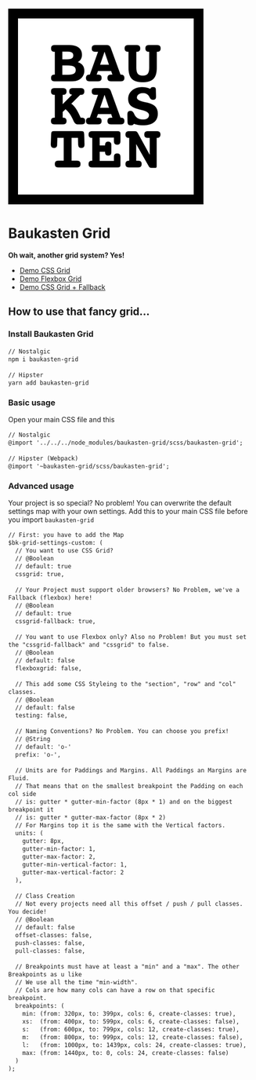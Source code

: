 ![Logo of the project](./baukasten.png)

# Baukasten Grid

**Oh wait, another grid system? Yes!**

* [Demo CSS Grid](https://davidhellmann.github.io/baukasten-grid/)
* [Demo Flexbox Grid](https://davidhellmann.github.io/baukasten-grid/flexbox-grid.html)
* [Demo CSS Grid + Fallback](https://davidhellmann.github.io/baukasten-grid/fallbackgrid.html)

## How to use that fancy grid…

### Install Baukasten Grid
```
// Nostalgic
npm i baukasten-grid

// Hipster
yarn add baukasten-grid
```

### Basic usage
Open your main CSS file and this

```
// Nostalgic
@import '../../../node_modules/baukasten-grid/scss/baukasten-grid';

// Hipster (Webpack)
@import '~baukasten-grid/scss/baukasten-grid';
```

### Advanced usage
Your project is so special? No problem!
You can overwrite the default settings map with your own settings.
Add this to your main CSS file before you import `baukasten-grid`
```
// First: you have to add the Map
$bk-grid-settings-custom: (
  // You want to use CSS Grid?
  // @Boolean
  // default: true
  cssgrid: true,

  // Your Project must support older browsers? No Problem, we've a Fallback (flexbox) here!
  // @Boolean
  // default: true
  cssgrid-fallback: true,

  // You want to use Flexbox only? Also no Problem! But you must set the "cssgrid-fallback" and "cssgrid" to false.
  // @Boolean
  // default: false
  flexboxgrid: false,

  // This add some CSS Styleing to the "section", "row" and "col" classes.
  // @Boolean
  // default: false
  testing: false,

  // Naming Conventions? No Problem. You can choose you prefix!
  // @String
  // default: 'o-'
  prefix: 'o-',

  // Units are for Paddings and Margins. All Paddings an Margins are Fluid.
  // That means that on the smallest breakpoint the Padding on each col side
  // is: gutter * gutter-min-factor (8px * 1) and on the biggest breakpoint it
  // is: gutter * gutter-max-factor (8px * 2)
  // For Margins top it is the same with the Vertical factors.
  units: (
    gutter: 8px,
    gutter-min-factor: 1,
    gutter-max-factor: 2,
    gutter-min-vertical-factor: 1,
    gutter-max-vertical-factor: 2
  ),

  // Class Creation
  // Not every projects need all this offset / push / pull classes. You decide!
  // @Boolean
  // default: false
  offset-classes: false,
  push-classes: false,
  pull-classes: false,

  // Breakpoints must have at least a "min" and a "max". The other Breakpoints as u like
  // We use all the time "min-width".
  // Cols are how many cols can have a row on that specific breakpoint.
  breakpoints: (
    min: (from: 320px, to: 399px, cols: 6, create-classes: true),
    xs:  (from: 400px, to: 599px, cols: 6, create-classes: false),
    s:   (from: 600px, to: 799px, cols: 12, create-classes: true),
    m:   (from: 800px, to: 999px, cols: 12, create-classes: false),
    l:   (from: 1000px, to: 1439px, cols: 24, create-classes: true),
    max: (from: 1440px, to: 0, cols: 24, create-classes: false)
  )
);
```
